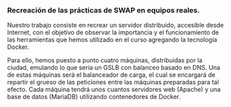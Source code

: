 
### Recreación de las prácticas de SWAP en equipos reales.
 
Nuestro trabajo consiste en recrear un servidor distribuido, accesible desde Internet, con el objetivo de observar la importancia y el funcionamiento de las herramientas que hemos utilizado en el curso agregando la tecnología Docker.
 
Para ello, hemos puesto a punto cuatro máquinas, distribuidas por la ciudad, emulando lo que sería un GSLB con balanceo basado en DNS.
Una de estas máquinas será el balanceador de carga, el cual se encargará de repartir el grueso de las peticiones entre las máquinas preparadas para tal efecto. Cada máquina tendrá unos cuantos servidores web (Apache) y una base de datos (MariaDB) utilizando contenedores de Docker.
